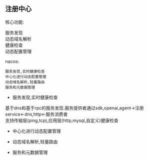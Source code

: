 ## 注册中心

核心功能:

服务发现    
动态域名解析    
健康检查    
动态配置管理    


nacos:

    服务发现,实时健康检查    
    中心化进行动态配置管理    
    动态域名解析,轻量路由    
    服务和元数据管理

- 服务发现,实时健康检查    

基于dns和基于rpc的服务发现.服务提供者通过sdk,openai,agent->注册service<-dns,http<-服务消费者    
支持传输层(ping,tcp),应用层(http,mysql,自定义)健康检查    

- 中心化进行动态配置管理    



- 动态域名解析,轻量路由    



- 服务和元数据管理









































